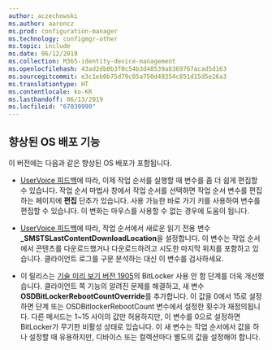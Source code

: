 ```yaml
---
author: aczechowski
ms.author: aaroncz
ms.prod: configuration-manager
ms.technology: configmgr-other
ms.topic: include
ms.date: 06/12/2019
ms.collection: M365-identity-device-management
ms.openlocfilehash: 43ad2db0b3f0c54b3d48539a8369767acad5d163
ms.sourcegitcommit: e3c1eb0b75d79c05a750d49354c851d15d5e26a3
ms.translationtype: HT
ms.contentlocale: ko-KR
ms.lasthandoff: 06/13/2019
ms.locfileid: "67039990"
---
```

## <a name="bkmk_osd"></a> 향상된 OS 배포 기능

이 버전에는 다음과 같은 향상된 OS 배포가 포함됩니다.

- [UserVoice 피드백](https://configurationmanager.uservoice.com/forums/300492-ideas/suggestions/18751582-keyboard-support-for-edit-task-sequence-variables)에 따라, 이제 작업 순서를 실행할 때 변수를 좀 더 쉽게 편집할 수 있습니다. 작업 순서 마법사 창에서 작업 순서를 선택하면 작업 순서 변수를 편집하는 페이지에 **편집** 단추가 있습니다. 사용 가능한 바로 가기 키를 사용하여 변수를 편집할 수 있습니다. 이 변화는 마우스를 사용할 수 없는 경우에 도움이 됩니다.<!-- 4668846 -->

- [UserVoice 피드백](https://configurationmanager.uservoice.com/forums/300492-ideas/suggestions/20172811-display-what-distribution-point-is-being-used-duri)에 따라, 작업 순서에서 새로운 읽기 전용 변수 **_SMSTSLastContentDownloadLocation**을 설정합니다. 이 변수는 작업 순서에서 콘텐츠를 다운로드했거나 다운로드하려고 시도한 마지막 위치를 포함하고 있습니다. 클라이언트 로그를 구문 분석하는 대신 이 변수를 검사하세요.<!-- 2840337 -->

- 이 릴리스는 [기술 미리 보기 버전 1905](/sccm/core/get-started/2019/technical-preview-1905#bkmk_osd)의 BitLocker 사용 안 함 단계를 더욱 개선했습니다. 클라이언트 쪽 기능의 알려진 문제를 해결하고, 새 변수 **OSDBitLockerRebootCountOverride**를 추가합니다. 이 값을 0에서 15로 설정하면 단계 또는 OSDBitlockerRebootCount 변수에서 설정한 횟수가 재정의됩니다. 다른 메서드는 1~15 사이의 값만 허용하지만, 이 변수를 0으로 설정하면 BitLocker가 무기한 비활성 상태로 있습니다. 이 새 변수는 작업 순서에서 값을 하나 설정할 때 유용하지만, 디바이스 또는 컬렉션마다 별도의 값을 설정해야 합니다.<!-- 4512937 -->
